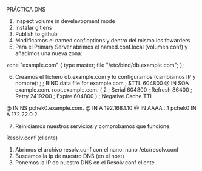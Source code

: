 PRÁCTICA DNS

1. Inspect volume in develevopment mode
2. Instalar gitlens
3. Publish to github
4. Modificamos el named.conf.options y dentro del mismo los fowarders
5. Para el Primary Server abrimos el named.conf.local (volumen conf) y añadimos una nueva zona:

zone "example.com" {
    type master;
    file "/etc/bind/db.example.com";
};

6. Creamos el fichero db.example.com y lo configuramos (cambiamos IP y nombre):
;
; BIND data file for example.com
;
$TTL    604800
@       IN      SOA     example.com. root.example.com. (
                              2         ; Serial
                         604800         ; Refresh
                          86400         ; Retry
                        2419200         ; Expire
                         604800 )       ; Negative Cache TTL

@       IN      NS      pchek0.example.com.
@       IN      A       192.168.1.10
@       IN      AAAA    ::1
pchek0      IN      A       172.22.0.2

7. Reiniciamos nuestros servicios y comprobamos que funcione.

Resolv.conf (cliente)

1. Abrimos el archivo resolv.conf con el nano: nano /etc/resolv.conf
2. Buscamos la ip de nuestro DNS (en el host)
3. Ponemos la IP de nuestro DNS en el Resolv.conf cliente
